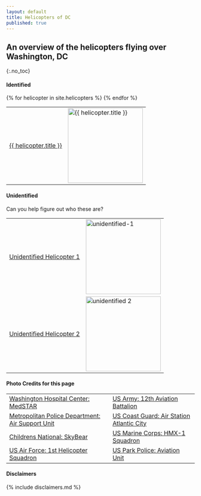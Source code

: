 ```yaml
---
layout: default
title: Helicopters of DC
published: true
---
```


## An overview of the helicopters flying over Washington, DC

{:.no_toc}

#### Identified

<table style="width:100%">
  {% for helicopter in site.helicopters %}
    <tr>
      <td>
        <a href="{{ helicopter.url | absolute_url }}">{{ helicopter.title }}</a>
      </td>
      <td>
        <img src="{{ helicopter.image | absolute_url }}" alt="{{ helicopter.title }}" width="200">
      </td>
    </tr>
  {% endfor %}
</table>

#### Unidentified

Can you help figure out who these are?  


<table style="width:100%">
    <tr>
      <td>
        <a href="https://helicoptersofdc.com/unidentified#unidentified-helicopter-1">Unidentified Helicopter 1</a>
      </td>
      <td>
        <img src="https://helicoptersofdc.com/pictures/unknown-helicopter-1-1.jpg" alt="unidentified-1" width="200">
      </td>
    </tr>
      <tr>
      <td>
        <a href="https://helicoptersofdc.com/unidentified#unidentified-helicopter-2">Unidentified Helicopter 2</a>
      </td>
      <td>
        <img src="https://helicoptersofdc.com/pictures/unknown-helicopter-2-1.jpg" alt="unidentified 2" width="200">
      </td>
    </tr>
</table>

#### Photo Credits for this page


 <table style="width:100%">
  <tr>
    <td><a href="https://www.medstarwashington.org/our-services/medstar-heart-vascular-institute/treatments/medstar-rapid-transportation/" target="_blank">Washington Hospital Center: MedSTAR</a></td>
    <td><a href="https://foxtrotalpha.jalopnik.com/these-elite-military-helicopter-units-fly-washingtons-p-1704260996" target="_blank">US Army: 12th Aviation Battalion</a></td>
  </tr>
   <tr>
    <td><a href="https://www.flickr.com/photos/ep_jhu/35266792364/in/photostream/" target="_blank">Metropolitan Police Department: Air Support Unit</a></td>
    <td><a href="https://en.wikipedia.org/wiki/File:USCG_HH-65C.jpg" target="_blank">US Coast Guard: Air Station Atlantic City</a></td>
  </tr>
   <tr>
    <td><a href="https://twitter.com/stat_medevac/status/817390049927036928" target="_blank">Childrens National: SkyBear</a></td>
    <td><a href="https://en.wikipedia.org/wiki/Marine_One#/media/File:VH-3D_Marine_One_over_Washington_DC_May_2005.jpg" target="_blank">US Marine Corps: HMX-1 Squadron</a></td>
  </tr>
   <tr>
    <td><a href="https://commons.wikimedia.org/wiki/Category:1st_Helicopter_Squadron_(United_States_Air_Force)#/media/File:141021-F-CX842-001_The_first_ex-USMC_UH-1N_for_1HS_lands_at_Andrews.jpg" target="_blank">US Air Force: 1st Helicopter Squadron</a></td>
    <td><a href="https://en.wikipedia.org/wiki/File:U.S._Park_Police_helicopter.JPG" target="_blank">US Park Police: Aviation Unit</a></td>
  </tr>
</table>



#### Disclaimers

{% include disclaimers.md %}
